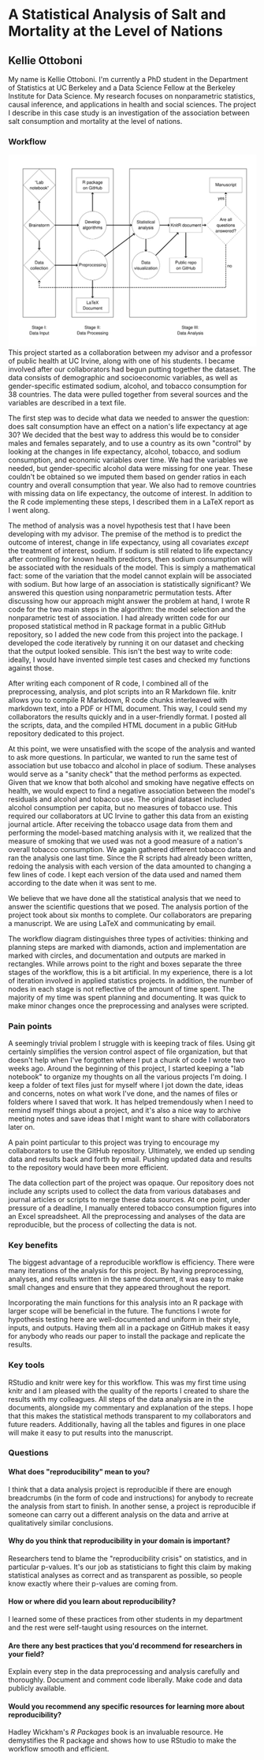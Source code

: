A Statistical Analysis of Salt and Mortality at the Level of Nations
====================================================================

Kellie Ottoboni
---------------

My name is Kellie Ottoboni. I'm currently a PhD student in the Department of Statistics at UC Berkeley and a Data Science Fellow at the Berkeley Institute for Data Science. My research focuses on nonparametric statistics, causal inference, and applications in health and social sciences. The project I describe in this case study is an investigation of the association between salt consumption and mortality at the level of nations.

### Workflow

![Diagram](kottoboni.png) This project started as a collaboration between my advisor and a professor of public health at UC Irvine, along with one of his students. I became involved after our collaborators had begun putting together the dataset. The data consists of demographic and socioeconomic variables, as well as gender-specific estimated sodium, alcohol, and tobacco consumption for 38 countries. The data were pulled together from several sources and the variables are described in a text file.

The first step was to decide what data we needed to answer the question: does salt consumption have an effect on a nation's life expectancy at age 30? We decided that the best way to address this would be to consider males and females separately, and to use a country as its own "control" by looking at the changes in life expectancy, alcohol, tobacco, and sodium consumption, and economic variables over time. We had the variables we needed, but gender-specific alcohol data were missing for one year. These couldn't be obtained so we imputed them based on gender ratios in each country and overall consumption that year. We also had to remove countries with missing data on life expectancy, the outcome of interest. In addition to the R code implementing these steps, I described them in a LaTeX report as I went along.

The method of analysis was a novel hypothesis test that I have been developing with my advisor. The premise of the method is to predict the outcome of interest, change in life expectancy, using all covariates *except* the treatment of interest, sodium. If sodium is still related to life expectancy after controlling for known health predictors, then sodium consumption will be associated with the residuals of the model. This is simply a mathematical fact: some of the variation that the model cannot explain will be associated with sodium. But how large of an association is statistically significant? We answered this question using nonparametric permutation tests. After discussing how our approach might answer the problem at hand, I wrote R code for the two main steps in the algorithm: the model selection and the nonparametric test of association. I had already written code for our proposed statistical method in R package format in a public GitHub repository, so I added the new code from this project into the package. I developed the code iteratively by running it on our dataset and checking that the output looked sensible. This isn't the best way to write code: ideally, I would have invented simple test cases and checked my functions against those.

After writing each component of R code, I combined all of the preprocessing, analysis, and plot scripts into an R Markdown file. knitr allows you to compile R Markdown, R code chunks interleaved with markdown text, into a PDF or HTML document. This way, I could send my collaborators the results quickly and in a user-friendly format. I posted all the scripts, data, and the compiled HTML document in a public GitHub repository dedicated to this project.

At this point, we were unsatisfied with the scope of the analysis and wanted to ask more questions. In particular, we wanted to run the same test of association but use tobacco and alcohol in place of sodium. These analyses would serve as a "sanity check" that the method performs as expected. Given that we know that both alcohol and smoking have negative effects on health, we would expect to find a negative association between the model's residuals and alcohol and tobacco use. The original dataset included alcohol consumption per capita, but no measures of tobacco use. This required our collaborators at UC Irvine to gather this data from an existing journal article. After receiving the tobacco usage data from them and performing the model-based matching analysis with it, we realized that the measure of smoking that we used was not a good measure of a nation's overall tobacco consumption. We again gathered different tobacco data and ran the analysis one last time. Since the R scripts had already been written, redoing the analysis with each version of the data amounted to changing a few lines of code. I kept each version of the data used and named them according to the date when it was sent to me.

We believe that we have done all the statistical analysis that we need to answer the scientific questions that we posed. The analysis portion of the project took about six months to complete. Our collaborators are preparing a manuscript. We are using LaTeX and communicating by email.

The workflow diagram distinguishes three types of activities: thinking and planning steps are marked with diamonds, action and implementation are marked with circles, and documentation and outputs are marked in rectangles. While arrows point to the right and boxes separate the three stages of the workflow, this is a bit artificial. In my experience, there is a lot of iteration involved in applied statistics projects. In addition, the number of nodes in each stage is not reflective of the amount of time spent. The majority of my time was spent planning and documenting. It was quick to make minor changes once the preprocessing and analyses were scripted.

### Pain points

A seemingly trivial problem I struggle with is keeping track of files. Using git certainly simplifies the version control aspect of file organization, but that doesn't help when I've forgotten where I put a chunk of code I wrote two weeks ago. Around the beginning of this project, I started keeping a "lab notebook" to organize my thoughts on all the various projects I'm doing. I keep a folder of text files just for myself where I jot down the date, ideas and concerns, notes on what work I've done, and the names of files or folders where I saved that work. It has helped tremendously when I need to remind myself things about a project, and it's also a nice way to archive meeting notes and save ideas that I might want to share with collaborators later on.

A pain point particular to this project was trying to encourage my collaborators to use the GitHub repository. Ultimately, we ended up sending data and results back and forth by email. Pushing updated data and results to the repository would have been more efficient.

The data collection part of the project was opaque. Our repository does not include any scripts used to collect the data from various databases and journal articles or scripts to merge these data sources. At one point, under pressure of a deadline, I manually entered tobacco consumption figures into an Excel spreadsheet. All the preprocessing and analyses of the data are reproducible, but the process of collecting the data is not.

### Key benefits

The biggest advantage of a reproducible workflow is efficiency. There were many iterations of the analysis for this project. By having preprocessing, analyses, and results written in the same document, it was easy to make small changes and ensure that they appeared throughout the report.

Incorporating the main functions for this analysis into an R package with larger scope will be beneficial in the future. The functions I wrote for hypothesis testing here are well-documented and uniform in their style, inputs, and outputs. Having them all in a package on GitHub makes it easy for anybody who reads our paper to install the package and replicate the results.

### Key tools

RStudio and knitr were key for this workflow. This was my first time using knitr and I am pleased with the quality of the reports I created to share the results with my colleagues. All steps of the data analysis are in the documents, alongside my commentary and explanation of the steps. I hope that this makes the statistical methods transparent to my collaborators and future readers. Additionally, having all the tables and figures in one place will make it easy to put results into the manuscript.

### Questions

#### What does "reproducibility" mean to you?

I think that a data analysis project is reproducible if there are enough breadcrumbs (in the form of code and instructions) for anybody to recreate the analysis from start to finish. In another sense, a project is reproducible if someone can carry out a different analysis on the data and arrive at qualitatively similar conclusions.

#### Why do you think that reproducibility in your domain is important?

Researchers tend to blame the "reproducibility crisis" on statistics, and in particular p-values. It's our job as statisticians to fight this claim by making statistical analyses as correct and as transparent as possible, so people know exactly where their p-values are coming from.

#### How or where did you learn about reproducibility?

I learned some of these practices from other students in my department and the rest were self-taught using resources on the internet.

#### Are there any best practices that you'd recommend for researchers in your field?

Explain every step in the data preprocessing and analysis carefully and thoroughly. Document and comment code liberally. Make code and data publicly available.

#### Would you recommend any specific resources for learning more about reproducibility?

Hadley Wickham's *R Packages* book is an invaluable resource. He demystifies the R package and shows how to use RStudio to make the workflow smooth and efficient.
